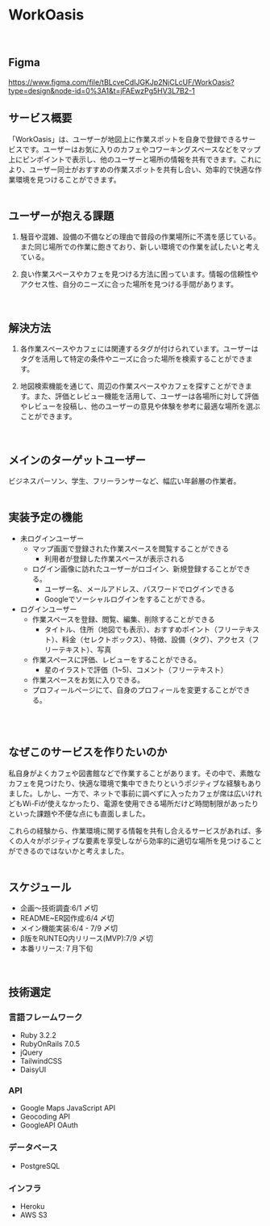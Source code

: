 # WorkOasis </br>
</br>

## Figma
https://www.figma.com/file/tBLcveCdIJGKJp2NjCLcUF/WorkOasis?type=design&node-id=0%3A1&t=jFAEwzPg5HV3L7B2-1 </br>


## サービス概要
「WorkOasis」は、ユーザーが地図上に作業スポットを自身で登録できるサービスです。ユーザーはお気に入りのカフェやコワーキングスペースなどをマップ上にピンポイントで表示し、他のユーザーと場所の情報を共有できます。これにより、ユーザー同士がおすすめの作業スポットを共有し合い、効率的で快適な作業環境を見つけることができます。</br>
</br>

## ユーザーが抱える課題
1. 騒音や混雑、設備の不備などの理由で普段の作業場所に不満を感じている。また同じ場所での作業に飽きており、新しい環境での作業を試したいと考えている。

2. 良い作業スペースやカフェを見つける方法に困っています。情報の信頼性やアクセス性、自分のニーズに合った場所を見つける手間があります。</br>
</br>

## 解決方法
1. 各作業スペースやカフェには関連するタグが付けられています。ユーザーはタグを活用して特定の条件やニーズに合った場所を検索することができます。

2. 地図検索機能を通じて、周辺の作業スペースやカフェを探すことができます。また、評価とレビュー機能を活用して、ユーザーは各場所に対して評価やレビューを投稿し、他のユーザーの意見や体験を参考に最適な場所を選ぶことができます。</br>
</br>

## メインのターゲットユーザー
ビジネスパーソン、学生、フリーランサーなど、幅広い年齢層の作業者。</br>
</br>

## 実装予定の機能
- 未ログインユーザー
  - マップ画面で登録された作業スペースを閲覧することができる
    - 利用者が登録した作業スペースが表示される
  - ログイン画像に訪れたユーザーがロゴイン、新規登録することができる。
    - ユーザー名、メールアドレス、パスワードでログインできる
    - Googleでソーシャルログインをすることができる。
- ログインユーザー
  - 作業スペースを登録、閲覧、編集、削除することができる
    - タイトル、住所（地図でも表示）、おすすめポイント（フリーテキスト）、料金（セレクトボックス）、特徴、設備（タグ）、アクセス（フリーテキスト）、写真
  - 作業スペースに評価、レビューをすることができる。
    - 星のイラストで評価（1~5)、コメント（フリーテキスト）
  - 作業スペースをお気に入りできる。
  - プロフィールページにて、自身のプロフィールを変更することができる。
</br>
</br>

## なぜこのサービスを作りたいのか
私自身がよくカフェや図書館などで作業することがあります。その中で、素敵なカフェを見つけたり、快適な環境で集中できたりというポジティブな経験もありました。しかし、一方で、ネットで事前に調べずに入ったカフェが席は広いけれどもWi-Fiが使えなかったり、電源を使用できる場所だけど時間制限があったりといった課題や不便な点にも直面しました。

これらの経験から、作業環境に関する情報を共有し合えるサービスがあれば、多くの人々がポジティブな要素を享受しながら効率的に適切な場所を見つけることができるのではないかと考えました。</br>
</br>

## スケジュール
- 企画〜技術調査:6/1 〆切
- README~ER図作成:6/4 〆切
- メイン機能実装:6/4 - 7/9 〆切
- β版をRUNTEQ内リリース(MVP):7/9 〆切
- 本番リリース:７月下旬</br>
</br>

## 技術選定
### 言語フレームワーク
- Ruby 3.2.2
- RubyOnRails 7.0.5
- jQuery
- TailwindCSS
- DaisyUI
### API
- Google Maps JavaScript API
- Geocoding API
- GoogleAPI OAuth

### データベース
- PostgreSQL

### インフラ
- Heroku
- AWS S3

